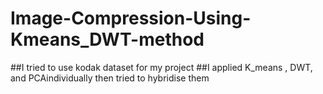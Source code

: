 # Image-Compression-Using-Kmeans_DWT-method
##I tried to use kodak dataset for my project
##I applied K_means , DWT, and PCAindividually then tried to hybridise them
